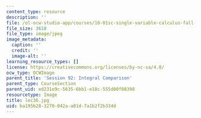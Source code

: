 ```yaml
---
content_type: resource
description: ''
file: /ol-ocw-studio-app/courses/18-01sc-single-variable-calculus-fall-2010/ba195b283270042aa01d7a1b2f2b334d_lec36.jpg
file_size: 3618
file_type: image/jpeg
image_metadata:
  caption: ''
  credit: ''
  image-alt: ''
learning_resource_types: []
license: https://creativecommons.org/licenses/by-nc-sa/4.0/
ocw_type: OCWImage
parent_title: 'Session 92: Integral Comparison'
parent_type: CourseSection
parent_uid: ed231e9c-5635-6bb1-e18c-555d00f08398
resourcetype: Image
title: lec36.jpg
uid: ba195b28-3270-042a-a01d-7a1b2f2b334d
---
```

